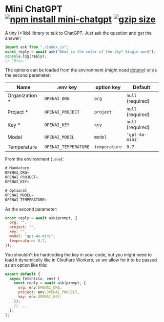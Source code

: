 # Mini ChatGPT [![npm install mini-chatgpt](https://img.shields.io/badge/npm%20install-mini--chatgpt-blue.svg)](https://www.npmjs.com/package/mini-chatgpt) [![gzip size](https://badgen.net/bundlephobia/minzip/mini-chatgpt?label=gzip&color=green)](https://github.com/franciscop/mini-chatgpt/blob/master/index.js)

A tiny (<1kb) library to talk to ChatGPT. Just ask the question and get the answer:

```js
import ask from "./index.js";
const reply = await ask("What is the color of the sky? Single word");
console.log(reply);
// "Blue."
```

The options can be loaded from the environment (might need [dotenv](https://www.npmjs.com/package/dotenv)) or as the second parameter:

| Name            | .env key             | option key    | Default           |
| --------------- | -------------------- | ------------- | ----------------- |
| Organization \* | `OPENAI_ORG`         | `org`         | `null` (required) |
| Project \*      | `OPENAI_PROJECT`     | `project`     | `null` (required) |
| Key \*          | `OPENAI_KEY`         | `key`         | `null` (required) |
| Model           | `OPENAI_MODEL`       | `model`       | `'gpt-4o-mini'`   |
| Temperature     | `OPENAI_TEMPERATURE` | `temperature` | `0.7`             |

From the environment (`.env`):

```js
# Mandatory
OPENAI_ORG=
OPENAI_PROJECT=
OPENAI_KEY=

# Optional
OPENAI_MODEL=
OPENAI_TEMPERATURE=
```

As the second parameter:

```js
const reply = await ask(prompt, {
  org: "",
  project: "",
  key: "",
  model: "gpt-4o-mini",
  temperature: 0.7,
});
```

You shouldn't be hardcoding the key in your code, but you might need to load it dynamically like in Clouflare Workers, so we allow for it to be passed as an option like this:

```js
export default {
  async fetch(ctx, env) {
    const reply = await ask(prompt, {
      org: env.OPENAI_ORG,
      project: env.OPENAI_PROJECT,
      key: env.OPENAI_KEY,
    });
    // ...
  },
};
```
